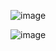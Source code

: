 ![image](https://github.com/user-attachments/assets/261d055f-7648-41c7-959f-470d826b45e1)

![image](https://github.com/user-attachments/assets/3fdcb2a2-7845-435f-9df6-2f58350f04b3)
